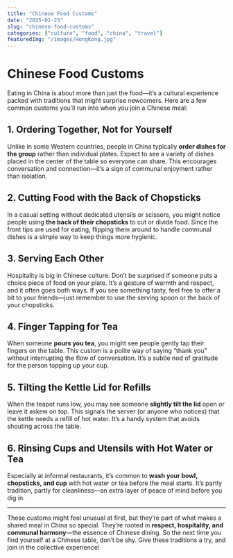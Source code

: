 ```yaml
---
title: "Chinese Food Customs"
date: "2025-01-23"
slug: "chinese-food-customs"
categories: ["culture", "food", "china", "travel"]
featuredImg: "/images/HongKong.jpg"
---
```


# Chinese Food Customs

Eating in China is about more than just the food—it’s a cultural experience packed with traditions that might surprise newcomers. Here are a few common customs you’ll run into when you join a Chinese meal:

## 1. Ordering Together, Not for Yourself
Unlike in some Western countries, people in China typically **order dishes for the group** rather than individual plates. Expect to see a variety of dishes placed in the center of the table so everyone can share. This encourages conversation and connection—it’s a sign of communal enjoyment rather than isolation.

## 2. Cutting Food with the Back of Chopsticks
In a casual setting without dedicated utensils or scissors, you might notice people using **the back of their chopsticks** to cut or divide food. Since the front tips are used for eating, flipping them around to handle communal dishes is a simple way to keep things more hygienic.

## 3. Serving Each Other
Hospitality is big in Chinese culture. Don’t be surprised if someone puts a choice piece of food on your plate. It’s a gesture of warmth and respect, and it often goes both ways. If you see something tasty, feel free to offer a bit to your friends—just remember to use the serving spoon or the back of your chopsticks.

## 4. Finger Tapping for Tea
When someone **pours you tea**, you might see people gently tap their fingers on the table. This custom is a polite way of saying “thank you” without interrupting the flow of conversation. It’s a subtle nod of gratitude for the person topping up your cup.

## 5. Tilting the Kettle Lid for Refills
When the teapot runs low, you may see someone **slightly tilt the lid** open or leave it askew on top. This signals the server (or anyone who notices) that the kettle needs a refill of hot water. It’s a handy system that avoids shouting across the table.

## 6. Rinsing Cups and Utensils with Hot Water or Tea
Especially at informal restaurants, it’s common to **wash your bowl, chopsticks, and cup** with hot water or tea before the meal starts. It’s partly tradition, partly for cleanliness—an extra layer of peace of mind before you dig in.

---

These customs might feel unusual at first, but they’re part of what makes a shared meal in China so special. They’re rooted in **respect, hospitality, and communal harmony**—the essence of Chinese dining. So the next time you find yourself at a Chinese table, don’t be shy. Give these traditions a try, and join in the collective experience!